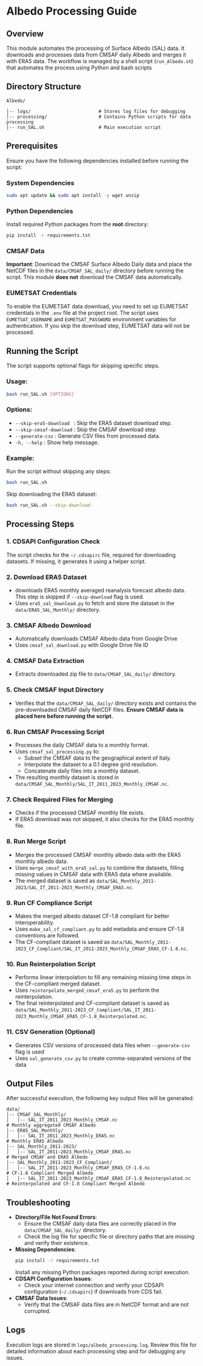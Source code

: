 # Albedo Processing Guide

## Overview
This module automates the processing of Surface Albedo (SAL) data. It downloads and processes data from CMSAF daily Albedo and merges it with ERA5 data. The workflow is managed by a shell script (`run_Albedo.sh`) that automates the process using Python and bash scripts

## Directory Structure
```
Albedo/

│-- logs/                         # Stores log files for debugging
│-- processing/                   # Contains Python scripts for data processing
│-- run_SAL.sh                    # Main execution script
```

## Prerequisites
Ensure you have the following dependencies installed before running the script:

### System Dependencies
```sh
sudo apt update && sudo apt install -y wget unzip
```

### Python Dependencies
Install required Python packages from the **root** directory:
```sh
pip install -r requirements.txt
```

### CMSAF Data
**Important**: Download the CMSAF Surface Albedo Daily data and place the NetCDF files in the `data/CMSAF_SAL_daily/` directory before running the script. This module **does not** download the CMSAF data automatically.

### EUMETSAT Credentials
To enable the EUMETSAT data download, you need to set up EUMETSAT credentials in the `.env` file at the project root. The script uses `EUMETSAT_USERNAME` and `EUMETSAT_PASSWORD` environment variables for authentication. If you skip the download step, EUMETSAT data will not be processed.

## Running the Script
The script supports optional flags for skipping specific steps.

### Usage:
```sh
bash run_SAL.sh [OPTIONS]
```

### Options:
- `--skip-era5-download ` : Skip the ERA5 dataset download step.
- `--skip-cmsaf-download` : Skip the CMSAF download step
- `--generate-csv` : Generate CSV files from processed data.
- `-h, --help` : Show help message.

### Example:
Run the script without skipping any steps:
```sh
bash run_SAL.sh
```

Skip downloading the ERA5 dataset:
```sh
bash run_SAL.sh --skip-download
```

## Processing Steps

### 1. CDSAPI Configuration Check
The script checks for the `~/.cdsapirc` file, required for downloading datasets. If missing, it generates it using a helper script.

### 2. Download ERA5 Dataset
- downloads ERA5 monthly averaged reanalysis forecast albedo data. This step is skipped if `--skip-download` flag is used.
- Uses `era5_sal_download.py` to fetch and store the dataset in the `data/ERA5_SAL_Monthly/` directory.

### 3. CMSAF Albedo Download
- Automatically downloads CMSAF Albedo data from Google Drive
- Uses `cmsaf_sal_download.py` with Google Drive file ID

### 4. CMSAF Data Extraction
- Extracts downloaded zip file to `data/CMSAF_SAL_daily/` directory.

### 5. Check CMSAF Input Directory
- Verifies that the `data/CMSAF_SAL_daily/` directory exists and contains the pre-downloaded CMSAF daily NetCDF files. **Ensure CMSAF data is placed here before running the script.**

### 6. Run CMSAF Processing Script
- Processes the daily CMSAF data to a monthly format.
- Uses `cmsaf_sal_processing.py` to:
    - Subset the CMSAF data to the geographical extent of Italy.
    - Interpolate the dataset to a 0.1 degree grid resolution.
    - Concatenate daily files into a monthly dataset.
- The resulting monthly dataset is stored in `data/CMSAF_SAL_Monthly/SAL_IT_2011_2023_Monthly_CMSAF.nc`.

### 7. Check Required Files for Merging
- Checks if the processed CMSAF monthly file exists.
- If ERA5 download was not skipped, it also checks for the ERA5 monthly file.

### 8. Run Merge Script
- Merges the processed CMSAF monthly albedo data with the ERA5 monthly albedo data.
- Uses `merge_cmsaf_with_era5_sal.py` to combine the datasets, filling missing values in CMSAF data with ERA5 data where available.
- The merged dataset is saved as `data/SAL_Monthly_2011-2023/SAL_IT_2011-2023_Monthly_CMSAF_ERA5.nc`.

### 9. Run CF Compliance Script
- Makes the merged albedo dataset CF-1.8 compliant for better interoperability.
- Uses `make_sal_cf_compliant.py` to add metadata and ensure CF-1.8 conventions are followed.
- The CF-compliant dataset is saved as `data/SAL_Monthly_2011-2023_CF_Compliant/SAL_IT_2011-2023_Monthly_CMSAF_ERA5_CF-1.8.nc`.

### 10. Run Reinterpolation Script
- Performs linear interpolation to fill any remaining missing time steps in the CF-compliant merged dataset.
- Uses `reinterpolate_merged_cmsaf_era5.py` to perform the reinterpolation.
- The final reinterpolated and CF-compliant dataset is saved as `data/SAL_Monthly_2011-2023_CF_Compliant/SAL_IT_2011-2023_Monthly_CMSAF_ERA5_CF-1.8_Reinterpolated.nc`.

### 11. CSV Generation (Optional)
- Generates CSV versions of processed data files when `--generate-csv` flag is used
- Uses `sal_generate_csv.py` to create comma-separated versions of the data

## Output Files
After successful execution, the following key output files will be generated:
```
data/
│-- CMSAF_SAL_Monthly/
│   │-- SAL_IT_2011_2023_Monthly_CMSAF.nc                             # Monthly aggregated CMSAF Albedo
│-- ERA5_SAL_Monthly/
│   │-- SAL_IT_2011_2023_Monthly_ERA5.nc                              # Monthly ERA5 Albedo
│-- SAL_Monthly_2011-2023/
│   │-- SAL_IT_2011-2023_Monthly_CMSAF_ERA5.nc                        # Merged CMSAF and ERA5 Albedo
│-- SAL_Monthly_2011-2023_CF_Compliant/
│   │-- SAL_IT_2011-2023_Monthly_CMSAF_ERA5_CF-1.8.nc                 # CF-1.8 Compliant Merged Albedo
│   │-- SAL_IT_2011-2023_Monthly_CMSAF_ERA5_CF-1.8_Reinterpolated.nc  # Reinterpolated and CF-1.8 Compliant Merged Albedo
```

## Troubleshooting

- **Directory/File Not Found Errors**:
    - Ensure the CMSAF daily data files are correctly placed in the `data/CMSAF_SAL_daily/` directory.
    - Check the log file for specific file or directory paths that are missing and verify their existence.
- **Missing Dependencies**:
  ```sh
  pip install -r requirements.txt
  ```
  Install any missing Python packages reported during script execution.
- **CDSAPI Configuration Issues**:
  - Check your internet connection and verify your CDSAPI configuration (`~/.cdsapirc`) if downloads from CDS fail.
- **CMSAF Data Issues**:
    - Verify that the CMSAF data files are in NetCDF format and are not corrupted.

## Logs
Execution logs are stored in `logs/albedo_processing.log`. Review this file for detailed information about each processing step and for debugging any issues.
```
